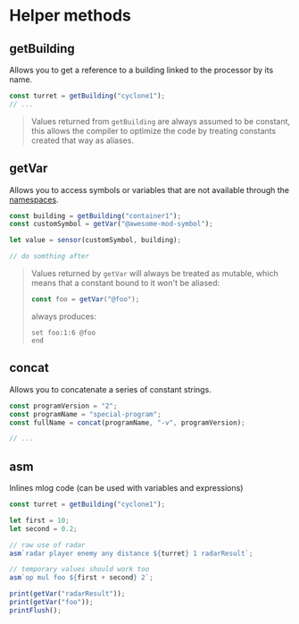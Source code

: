 # Helper methods

## getBuilding

Allows you to get a reference to a building linked to the processor by its name.

```js
const turret = getBuilding("cyclone1");
// ...
```

> Values returned from `getBuilding` are always assumed to be constant,
> this allows the compiler to optimize the code by treating constants created
> that way as aliases.

## getVar

Allows you to access symbols or variables that are not available through the [namespaces](/namespaces).

```js
const building = getBuilding("container1");
const customSymbol = getVar("@awesome-mod-symbol");

let value = sensor(customSymbol, building);

// do somthing after
```

> Values returned by `getVar` will always be treated as mutable, which means
> that a constant bound to it won't be aliased:
>
> ```js
> const foo = getVar("@foo");
> ```
>
> always produces:
>
> ```
> set foo:1:6 @foo
> end
> ```

## concat

Allows you to concatenate a series of constant strings.

```js
const programVersion = "2";
const programName = "special-program";
const fullName = concat(programName, "-v", programVersion);

// ...
```

## asm

Inlines mlog code (can be used with variables and expressions)

```js
const turret = getBuilding("cyclone1");

let first = 10;
let second = 0.2;

// raw use of radar
asm`radar player enemy any distance ${turret} 1 radarResult`;

// temporary values should work too
asm`op mul foo ${first + second} 2`;

print(getVar("radarResult"));
print(getVar("foo"));
printFlush();
```
